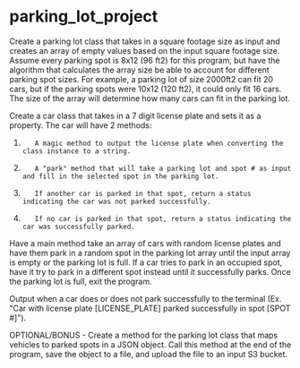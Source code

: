 # parking_lot_project

Create a parking lot class that takes in a square footage size as input and creates an array of empty values based on the input square footage size. 
Assume every parking spot is 8x12 (96 ft2) for this program, but have the algorithm that calculates the array size be able to account for different parking spot sizes. 
For example, a parking lot of size 2000ft2 can fit 20 cars, but if the parking spots were 10x12 (120 ft2), it could only fit 16 cars. 
The size of the array will determine how many cars can fit in the parking lot.

Create a car class that takes in a 7 digit license plate and sets it as a property. The car will have 2 methods:

1.        A magic method to output the license plate when converting the class instance to a string.

2.        A "park" method that will take a parking lot and spot # as input and fill in the selected spot in the parking lot.
3.        If another car is parked in that spot, return a status indicating the car was not parked successfully.
4.        If no car is parked in that spot, return a status indicating the car was successfully parked.

Have a main method take an array of cars with random license plates and have them park in a random spot in the parking lot array until the input array is empty 
or the parking lot is full. If a car tries to park in an occupied spot, have it try to park in a different spot instead until it successfully parks. 
Once the parking lot is full, exit the program.

Output when a car does or does not park successfully to the terminal (Ex. "Car with license plate [LICENSE_PLATE] parked successfully in spot [SPOT #]").

OPTIONAL/BONUS - Create a method for the parking lot class that maps vehicles to parked spots in a JSON object. Call this method at the end of the program, 
save the object to a file, and upload the file to an input S3 bucket.
